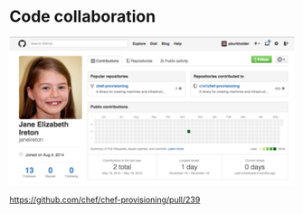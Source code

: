 <!-- Notes on setup

The 'cheffian' user (pburkholder+cheffian@gmail.com) in ~~~GH is akin to an organization,
and no commits should be made by that user~~~ No, we'll expedite and skip PRs
give the time constraints.

The 'pburkholder' user has commit bits to the 'cheffian'
repos, so I can make PRs as myself. (But mostly I'll use the
cheffian_github key. Per https://gist.github.com/jexchan/2351996)

The 'intro2devops' user (pburkholder+intro2devops) also has
write bits, and can make PRs and accept them. The user is the lab
test user for the exercises.

I'll need to make heavy use of tags with 'git reset --hard TAG' and 'git push -f'
to reset the repositories to their pre-lab state.

UPDATE: It's hard to keep remote forks up to date, since there's no GitHup UI shortcut for that, https://help.github.com/articles/syncing-a-fork/.

So we'll use local forks instead....

?? Prevent accidental merges to master?
http://dev.ghost.org/prevent-master-push/

Requires adding a .gitconfig file and .git_templates/hooks/precommit to each user.

I can't imagine running a Chef workshop without having Chef to run the workshop.

-->

# Code collaboration

![slide3_ireton](images/slide3_ireton.png)

https://github.com/chef/chef-provisioning/pull/239
